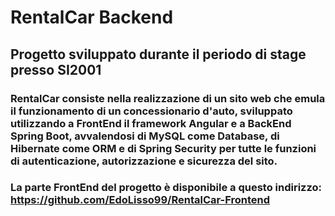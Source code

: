 # RentalCar Backend
## Progetto sviluppato durante il periodo di stage presso SI2001

### RentalCar consiste nella realizzazione di un sito web che emula il funzionamento di un concessionario d'auto, sviluppato utilizzando a FrontEnd il framework Angular e a BackEnd Spring Boot, avvalendosi di MySQL come Database, di Hibernate come ORM e di Spring Security per tutte le funzioni di autenticazione, autorizzazione e sicurezza del sito.

### La parte FrontEnd del progetto è disponibile a questo indirizzo: https://github.com/EdoLisso99/RentalCar-Frontend

